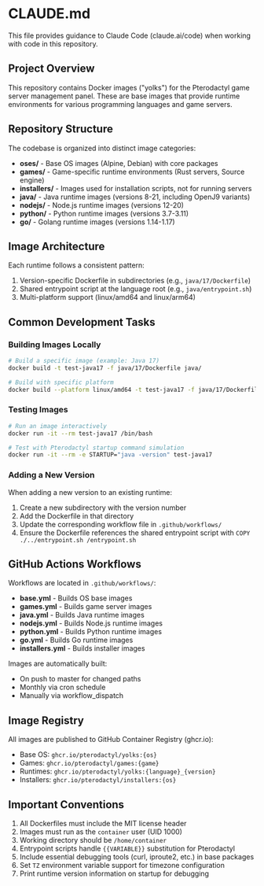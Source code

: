 # CLAUDE.md

This file provides guidance to Claude Code (claude.ai/code) when working with code in this repository.

## Project Overview

This repository contains Docker images ("yolks") for the Pterodactyl game server management panel. These are base images that provide runtime environments for various programming languages and game servers.

## Repository Structure

The codebase is organized into distinct image categories:

- **oses/** - Base OS images (Alpine, Debian) with core packages
- **games/** - Game-specific runtime environments (Rust servers, Source engine)
- **installers/** - Images used for installation scripts, not for running servers
- **java/** - Java runtime images (versions 8-21, including OpenJ9 variants)
- **nodejs/** - Node.js runtime images (versions 12-20)
- **python/** - Python runtime images (versions 3.7-3.11)
- **go/** - Golang runtime images (versions 1.14-1.17)

## Image Architecture

Each runtime follows a consistent pattern:
1. Version-specific Dockerfile in subdirectories (e.g., `java/17/Dockerfile`)
2. Shared entrypoint script at the language root (e.g., `java/entrypoint.sh`)
3. Multi-platform support (linux/amd64 and linux/arm64)

## Common Development Tasks

### Building Images Locally

```bash
# Build a specific image (example: Java 17)
docker build -t test-java17 -f java/17/Dockerfile java/

# Build with specific platform
docker build --platform linux/amd64 -t test-java17 -f java/17/Dockerfile java/
```

### Testing Images

```bash
# Run an image interactively
docker run -it --rm test-java17 /bin/bash

# Test with Pterodactyl startup command simulation
docker run -it --rm -e STARTUP="java -version" test-java17
```

### Adding a New Version

When adding a new version to an existing runtime:
1. Create a new subdirectory with the version number
2. Add the Dockerfile in that directory
3. Update the corresponding workflow file in `.github/workflows/`
4. Ensure the Dockerfile references the shared entrypoint script with `COPY ./../entrypoint.sh /entrypoint.sh`

## GitHub Actions Workflows

Workflows are located in `.github/workflows/`:
- **base.yml** - Builds OS base images
- **games.yml** - Builds game server images
- **java.yml** - Builds Java runtime images
- **nodejs.yml** - Builds Node.js runtime images
- **python.yml** - Builds Python runtime images
- **go.yml** - Builds Go runtime images
- **installers.yml** - Builds installer images

Images are automatically built:
- On push to master for changed paths
- Monthly via cron schedule
- Manually via workflow_dispatch

## Image Registry

All images are published to GitHub Container Registry (ghcr.io):
- Base OS: `ghcr.io/pterodactyl/yolks:{os}`
- Games: `ghcr.io/pterodactyl/games:{game}`
- Runtimes: `ghcr.io/pterodactyl/yolks:{language}_{version}`
- Installers: `ghcr.io/pterodactyl/installers:{os}`

## Important Conventions

1. All Dockerfiles must include the MIT license header
2. Images must run as the `container` user (UID 1000)
3. Working directory should be `/home/container`
4. Entrypoint scripts handle `{{VARIABLE}}` substitution for Pterodactyl
5. Include essential debugging tools (curl, iproute2, etc.) in base packages
6. Set `TZ` environment variable support for timezone configuration
7. Print runtime version information on startup for debugging